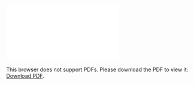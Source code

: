 <object data="christ-in-song/CIS1908pdfs/647.pdf" type="application/pdf" width="100%" height="1024px">
    <embed src="christ-in-song/CIS1908pdfs/647.pdf">
        <p>This browser does not support PDFs. Please download the PDF to view it: <a href="christ-in-song/CIS1908pdfs/647.pdf">Download PDF</a>.</p>
    </embed>
</object>
